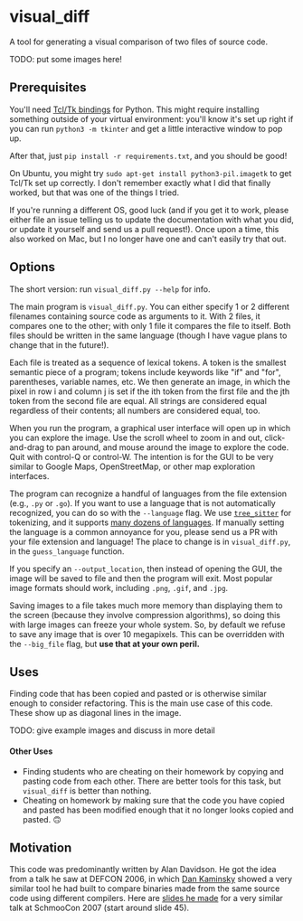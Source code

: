 # visual_diff
A tool for generating a visual comparison of two files of source code.

TODO: put some images here!

## Prerequisites
You'll need [Tcl/Tk bindings](https://docs.python.org/3/library/tkinter.html)
for Python. This might require installing something outside of your virtual
environment: you'll know it's set up right if you can run `python3 -m tkinter`
and get a little interactive window to pop up.

After that, just `pip install -r requirements.txt`, and you should be good!

On Ubuntu, you might try `sudo apt-get install python3-pil.imagetk` to get
Tcl/Tk set up correctly. I don't remember exactly what I did that finally
worked, but that was one of the things I tried.

If you're running a different OS, good luck (and if you get it to work, please
either file an issue telling us to update the documentation with what you did,
or update it yourself and send us a pull request!). Once upon a time, this
also worked on Mac, but I no longer have one and can't easily try that out.

## Options
The short version: run `visual_diff.py --help` for info.

The main program is `visual_diff.py`. You can either specify 1 or 2 different
filenames containing source code as arguments to it. With 2 files, it compares
one to the other; with only 1 file it compares the file to itself. Both files
should be written in the same language (though I have vague plans to change
that in the future!).

Each file is treated as a sequence of lexical tokens. A token is the smallest
semantic piece of a program; tokens include keywords like "if" and "for",
parentheses, variable names, etc. We then generate an
image, in which the pixel in row i and column j is set if the ith token from
the first file and the jth token from the second file are equal. All strings
are considered equal regardless of their contents; all numbers are considered
equal, too.

When you run the program, a graphical user interface will open up in which you
can explore the image. Use the scroll wheel to zoom in and out, click-and-drag
to pan around, and mouse around the image to explore the code. Quit with
control-Q or control-W. The intention is for the GUI to be very similar to
Google Maps, OpenStreetMap, or other map exploration interfaces.

The program can recognize a handful of languages from the file extension (e.g.,
`.py` or `.go`). If you want to use a language that is not automatically
recognized, you can do so with the `--language` flag. We use
[`tree_sitter`](https://tree-sitter.github.io/tree-sitter/) for tokenizing,
and it supports [many dozens of
languages](https://github.com/tree-sitter/tree-sitter/wiki/List-of-parsers).
If manually setting the language is a common annoyance for you, please send us
a PR with your file extension and language! The place to change is in
`visual_diff.py`, in the `guess_language` function.

If you specify an `--output_location`, then instead of opening the GUI, the
image will be saved to file and then the program will exit. Most popular image
formats should work, including `.png`, `.gif`, and `.jpg`.

Saving images to a file takes much more memory than displaying them to the
screen (because they involve compression algorithms), so doing this with large
images can freeze your whole system. So, by default we refuse to save any
image that is over 10 megapixels. This can be overridden with the `--big_file`
flag, but **use that at your own peril.**

## Uses
Finding code that has been copied and pasted or is otherwise similar enough to
consider refactoring. This is the main use case of this code. These show up
as diagonal lines in the image.

TODO: give example images and discuss in more detail

#### Other Uses
- Finding students who are cheating on their homework by copying and pasting
  code from each other. There are better tools for this task, but `visual_diff`
  is better than nothing.
- Cheating on homework by making sure that the code you have copied and pasted
  has been modified enough that it no longer looks copied and pasted.
  :upside_down_face:

## Motivation
This code was predominantly written by Alan Davidson. He got the
idea from a talk he saw at DEFCON 2006, in which [Dan
Kaminsky](https://dankaminsky.com/) showed a very similar tool he had built to
compare binaries made from the same source code using different compilers.
Here are [slides he made](http://www.slideshare.net/dakami/dmk-shmoo2007) for a
very similar talk at SchmooCon 2007 (start around slide 45).
